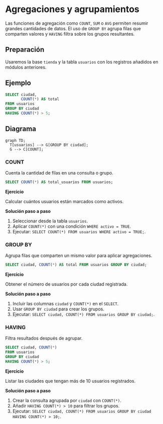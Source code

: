 # Agregaciones y agrupamientos

Las funciones de agregación como `COUNT`, `SUM` o `AVG` permiten resumir grandes cantidades de datos. El uso de `GROUP BY` agrupa filas que comparten valores y `HAVING` filtra sobre los grupos resultantes.

## Preparación
Usaremos la base `tienda` y la tabla `usuarios` con los registros añadidos en módulos anteriores.

## Ejemplo
```sql
SELECT ciudad,
       COUNT(*) AS total
FROM usuarios
GROUP BY ciudad
HAVING COUNT(*) > 5;
```

## Diagrama
```mermaid
graph TD;
  T[usuarios] --> G[GROUP BY ciudad];
  G --> C[COUNT];
```

### COUNT
Cuenta la cantidad de filas en una consulta o grupo.

```sql
SELECT COUNT(*) AS total_usuarios FROM usuarios;
```

**Ejercicio**

Calcular cuántos usuarios están marcados como activos.

**Solución paso a paso**

1. Seleccionar desde la tabla `usuarios`.
2. Aplicar `COUNT(*)` con una condición `WHERE activo = TRUE`.
3. Ejecutar:
   `SELECT COUNT(*) FROM usuarios WHERE activo = TRUE;`.

### GROUP BY
Agrupa filas que comparten un mismo valor para aplicar agregaciones.

```sql
SELECT ciudad, COUNT(*) AS total FROM usuarios GROUP BY ciudad;
```

**Ejercicio**

Obtener el número de usuarios por cada ciudad registrada.

**Solución paso a paso**

1. Incluir las columnas `ciudad` y `COUNT(*)` en el `SELECT`.
2. Usar `GROUP BY ciudad` para crear los grupos.
3. Ejecutar:
   `SELECT ciudad, COUNT(*) FROM usuarios GROUP BY ciudad;`.

### HAVING
Filtra resultados después de agrupar.

```sql
SELECT ciudad, COUNT(*)
FROM usuarios
GROUP BY ciudad
HAVING COUNT(*) > 5;
```

**Ejercicio**

Listar las ciudades que tengan más de 10 usuarios registrados.

**Solución paso a paso**

1. Crear la consulta agrupada por `ciudad` con `COUNT(*)`.
2. Añadir `HAVING COUNT(*) > 10` para filtrar los grupos.
3. Ejecutar:
   `SELECT ciudad, COUNT(*) FROM usuarios GROUP BY ciudad HAVING COUNT(*) > 10;`.

